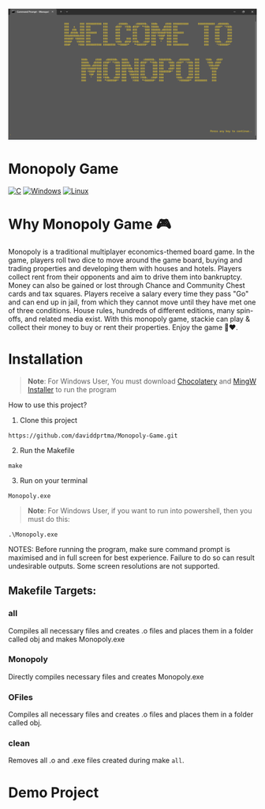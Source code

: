 
![Monopoly Game](https://github.com/daviddprtma/Monopoly-Game/blob/bbb2476027c3debbef97e7f43b9a49c5231419b0/monopoly_game.png)

# Monopoly Game

[![C](https://img.shields.io/badge/C-00599C?style=for-the-badge&logo=c&logoColor=white)](https://img.shields.io/badge/C-00599C?style=for-the-badge&logo=c&logoColor=white)
[![Windows](https://img.shields.io/badge/Windows-0078D6?style=for-the-badge&logo=windows&logoColor=white)](https://img.shields.io/badge/Windows-0078D6?style=for-the-badge&logo=windows&logoColor=white)
[![Linux](https://img.shields.io/badge/Linux-0078D6?style=for-the-badge&logo=linux&logoColor=white)](https://img.shields.io/badge/Linux-0078D6?style=for-the-badge&logo=linux&logoColor=white)


# Why Monopoly Game 🎮

Monopoly is a traditional multiplayer economics-themed board game. In the game, players roll two dice to move around the game board, buying and trading properties and developing them with houses and hotels. Players collect rent from their opponents and aim to drive them into bankruptcy. Money can also be gained or lost through Chance and Community Chest cards and tax squares. Players receive a salary every time they pass "Go" and can end up in jail, from which they cannot move until they have met one of three conditions. House rules, hundreds of different editions, many spin-offs, and related media exist. With this monopoly game, stackie can play & collect their money to buy or rent their properties. Enjoy the game 💯❤️.

# Installation

> **Note**: For Windows User, You must download [Chocolatery](https://docs.chocolatey.org/en-us/choco/setup/) and [MingW Installer](https://sourceforge.net/projects/mingw/) to run the program

How to use this project?
1. Clone this project
```shell
https://github.com/daviddprtma/Monopoly-Game.git
```

2. Run the Makefile 
```shell
make
```

3. Run on your terminal
```shell
Monopoly.exe
```
> **Note**: For Windows User, if you want to run into powershell, then you must do this: 
```shell
.\Monopoly.exe
```

NOTES: Before running the program, make sure command prompt is maximised and in full screen for best experience. Failure to do so can result undesirable outputs. Some screen resolutions are not supported.

## Makefile Targets:

### all
 Compiles all necessary files and creates .o files and places them in a folder called obj and makes Monopoly.exe

### Monopoly
 Directly compiles necessary files and creates Monopoly.exe

### OFiles 
 Compiles all necessary files and creates .o files and places them in a folder called obj.
 
### clean
 Removes all .o and .exe files created during make `all`.

# Demo Project

